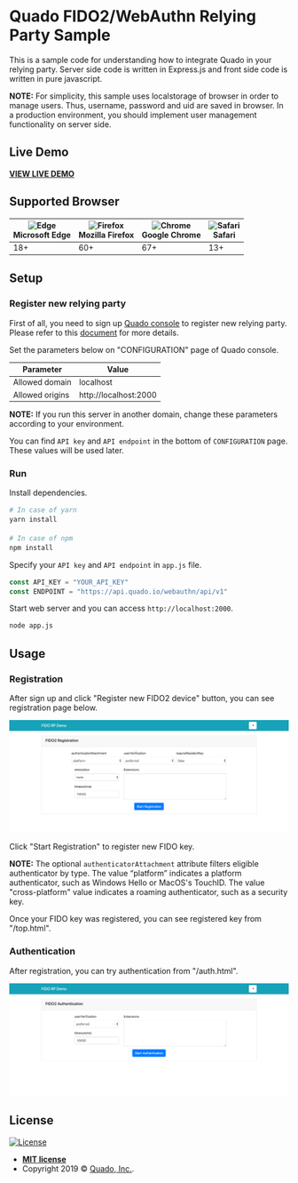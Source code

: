 # Quado FIDO2/WebAuthn Relying Party Sample

This is a sample code for understanding how to integrate Quado in your relying party.
Server side code is written in Express.js and front side code is written in pure javascript.

**NOTE:** For simplicity, this sample uses localstorage of browser in order to manage users. Thus, username, password and uid are saved in browser. In a production environment, you should implement user management functionality on server side.

## Live Demo

**[VIEW LIVE DEMO](https://demo.quado.io)**

## Supported Browser

| <img src="https://cdnjs.cloudflare.com/ajax/libs/browser-logos/35.1.0/edge/edge_512x512.png" alt="Edge" width="48px" height="48px" /></br> Microsoft Edge | <img src="https://cdnjs.cloudflare.com/ajax/libs/browser-logos/35.1.0/firefox/firefox_512x512.png" alt="Firefox" width="48px" height="48px" /></br> Mozilla Firefox | <img src="https://cdnjs.cloudflare.com/ajax/libs/browser-logos/35.1.0/chrome/chrome_512x512.png" alt="Chrome" width="48px" height="48px" /></br> Google Chrome | <img src="https://cdnjs.cloudflare.com/ajax/libs/browser-logos/35.1.0/safari/safari_512x512.png" alt="Safari" width="48px" height="48px" /></br> Safari
| --- | --- | --- | --- |
| 18+ | 60+ | 67+ | 13+ |

## Setup

### Register new relying party

First of all, you need to sign up [Quado console](https://quado.io) to register new relying party.
Please refer to this [document](https://doc.quado.io/quick_start/#register-new-relying-party) for more details.

Set the parameters below on "CONFIGURATION" page of Quado console.

|  Parameter  |  Value |
| ---- | ---- |
|  Allowed domain  |  localhost  |
|  Allowed origins  |  http://localhost:2000  |

**NOTE:** If you run this server in another domain, change these parameters according to your environment.

You can find `API key` and `API endpoint` in the bottom of `CONFIGURATION` page. These values will be used later.

### Run

Install dependencies.

``` bash
# In case of yarn
yarn install

# In case of npm
npm install
```

Specify your `API key` and `API endpoint` in `app.js` file.


``` javascript
const API_KEY = "YOUR_API_KEY"
const ENDPOINT = "https://api.quado.io/webauthn/api/v1"
```

Start web server and you can access `http://localhost:2000`.

``` bash
node app.js
```

## Usage

### Registration

After sign up and click "Register new FIDO2 device" button, you can see registration page below.

<img src="fig/registration.png" width="700">

Click "Start Registration" to register new FIDO key.

**NOTE:** The optional `authenticatorAttachment` attribute filters eligible authenticator by type.
The value “platform” indicates a platform authenticator, such as Windows Hello or MacOS's TouchID.
The value "cross-platform" value indicates a roaming authenticator, such as a security key.

Once your FIDO key was registered, you can see registered key from "/top.html".

### Authentication

After registration, you can try authentication from "/auth.html".

<img src="fig/authentication.png" width="700">

## License

[![License](http://img.shields.io/:license-mit-blue.svg?style=flat-square)](http://badges.mit-license.org)

- **[MIT license](http://opensource.org/licenses/mit-license.php)**
- Copyright 2019 © <a href="https://www.quado.io" target="_blank">Quado, Inc.</a>.
